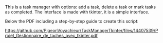 This is a task manager with options: add a task, delete a task or mark tasks as completed.
The interface is made with tkinter, it is a simple interface.

Below the PDF including a step-by-step guide to create this script:

https://github.com/PigeonVoyachieur/TaskManagerTkinter/files/14407539/Projet_Gestionnaire_de_taches_avec_tkinter.pdf

